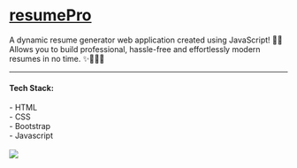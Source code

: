<H1><u>resumePro</u></H1> 
A dynamic resume generator web application created using JavaScript! 🚀🔥 <br>
Allows you to build professional, hassle-free and effortlessly modern resumes in no time. ✨👩‍💻📄 <hr>
<!-- <img src="https://github.com/laxitajain/resumePro/assets/87566518/cc812a51-b839-4967-80a6-2d5033d5475e)"> -->
<h4>Tech Stack:</h4>  
  - HTML <br>
  - CSS <br>
  - Bootstrap <br>
  - Javascript <br>
  <br>
<img src="https://github.com/laxitajain/resumePro/assets/87566518/265bfc8d-1bc5-43ce-8156-4367aba278c1)">
